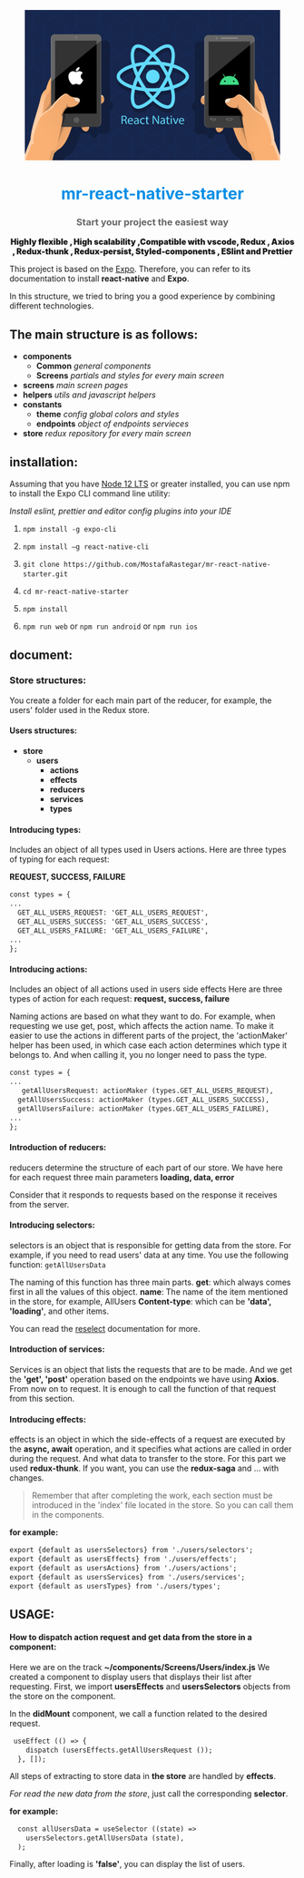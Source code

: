 <p align="center"><img src="https://github.com/MostafaRastegar/mr-react-native-starter/raw/main/mr-react-native-starter.jpg" alt="BoxBouncing"/></p>
<h1 align="center" style="color:#008ee5; ">mr-react-native-starter</h1>
<h3 align="center" style="color:#666">Start your project the easiest way</h3>
<p align="center" style=" font-weight: 900">
    Highly flexible , High scalability ,Compatible with vscode, Redux , Axios , Redux-thunk , Redux-persist, Styled-components , ESlint and Prettier
</div>

This project is based on the [Expo](https://reactnative.dev/docs/getting-started 'Expo'). Therefore, you can refer to its documentation to install **react-native** and **Expo**.

In this structure, we tried to bring you a good experience by combining different technologies.

## The main structure is as follows:

- **components**
  - **Common** _general components_
  - **Screens** _partials and styles for every main screen_
- **screens** _main screen pages_
- **helpers** _utils and javascript helpers_
- **constants**
  - **theme** _config global colors and styles_
  - **endpoints** _object of endpoints servieces_
- **store** _redux repository for every main screen_

## installation:

Assuming that you have [Node 12 LTS](https://nodejs.org/en/download/ 'Node 12 LTS') or greater installed, you can use npm to install the Expo CLI command line utility:

_Install eslint, prettier and editor config plugins into your IDE_

1. `npm install -g expo-cli`

2. `npm install –g react-native-cli`

3. `git clone https://github.com/MostafaRastegar/mr-react-native-starter.git`

4. `cd mr-react-native-starter`

5. `npm install`

6. `npm run web` or `npm run android` or `npm run ios`

## document:

### Store structures:

You create a folder for each main part of the reducer, for example, the users' folder used in the Redux store.

#### Users structures:

- **store**
  - **users**
    - **actions**
    - **effects**
    - **reducers**
    - **services**
    - **types**

#### Introducing types:

Includes an object of all types used in Users actions. Here are three types of typing for each request:

**REQUEST, SUCCESS, FAILURE**

    const types = {
    ...
      GET_ALL_USERS_REQUEST: 'GET_ALL_USERS_REQUEST',
      GET_ALL_USERS_SUCCESS: 'GET_ALL_USERS_SUCCESS',
      GET_ALL_USERS_FAILURE: 'GET_ALL_USERS_FAILURE',
    ...
    };

#### Introducing actions:

Includes an object of all actions used in users side effects
Here are three types of action for each request:
**request, success, failure**

Naming actions are based on what they want to do. For example, when requesting we use get, post, which affects the action name.
To make it easier to use the actions in different parts of the project, the 'actionMaker' helper has been used, in which case each action determines which type it belongs to. And when calling it, you no longer need to pass the type.

    const types = {
    ...
       getAllUsersRequest: actionMaker (types.GET_ALL_USERS_REQUEST),
      getAllUsersSuccess: actionMaker (types.GET_ALL_USERS_SUCCESS),
      getAllUsersFailure: actionMaker (types.GET_ALL_USERS_FAILURE),
    ...
    };

#### Introduction of reducers:

reducers determine the structure of each part of our store. We have here for each request three main parameters
**loading, data, error**

Consider that it responds to requests based on the response it receives from the server.

#### Introducing selectors:

selectors is an object that is responsible for getting data from the store. For example, if you need to read users' data at any time.
You use the following function:
`getAllUsersData`

The naming of this function has three main parts.
**get**: which always comes first in all the values ​​of this object.
**name**: The name of the item mentioned in the store, for example, AllUsers
**Content-type**: which can be **'data', 'loading'**, and other items.

You can read the [reselect](https://github.com/reduxjs/reselect 'reselect') documentation for more.

#### Introduction of services:

Services is an object that lists the requests that are to be made. And we get the **'get', 'post'** operation based on the endpoints we have using **Axios**.
From now on to request. It is enough to call the function of that request from this section.

#### Introducing effects:

effects is an object in which the side-effects of a request are executed by the **async, await** operation, and it specifies what actions are called in order during the request. And what data to transfer to the store. For this part we used **redux-thunk**. If you want, you can use the **redux-saga** and ... with changes.

> Remember that after completing the work, each section must be introduced in the 'index' file located in the store. So you can call them in the components.

**for example:**

    export {default as usersSelectors} from './users/selectors';
    export {default as usersEffects} from './users/effects';
    export {default as usersActions} from './users/actions';
    export {default as usersServices} from './users/services';
    export {default as usersTypes} from './users/types';

## USAGE:

#### How to dispatch action request and get data from the store in a component:

Here we are on the track **~/components/Screens/Users/index.js**
We created a component to display users that displays their list after requesting.
First, we import **usersEffects** and **usersSelectors** objects from the store on the component.

In the **didMount** component, we call a function related to the desired request.

     useEffect (() => {
        dispatch (usersEffects.getAllUsersRequest ());
      }, []);

All steps of extracting to store data in **the store** are handled by **effects**.

_For read the new data from the store_, just call the corresponding **selector**.

**for example:**

      const allUsersData = useSelector ((state) =>
        usersSelectors.getAllUsersData (state),
      );

Finally, after loading is **'false'**, you can display the list of users.
